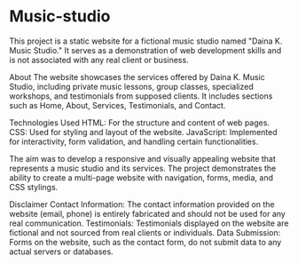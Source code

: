 # Music-studio
This project is a static website for a fictional music studio named "Daina K. Music Studio." It serves as a demonstration of web development skills and is not associated with any real client or business.

About
The website showcases the services offered by Daina K. Music Studio, including private music lessons, group classes, specialized workshops, and testimonials from supposed clients. It includes sections such as Home, About, Services, Testimonials, and Contact.

Technologies Used
HTML: For the structure and content of web pages.
CSS: Used for styling and layout of the website.
JavaScript: Implemented for interactivity, form validation, and handling certain functionalities.

The aim was to develop a responsive and visually appealing website that represents a music studio and its services. The project demonstrates the ability to create a multi-page website with navigation, forms, media, and CSS stylings.

Disclaimer
Contact Information: The contact information provided on the website (email, phone) is entirely fabricated and should not be used for any real communication.
Testimonials: Testimonials displayed on the website are fictional and not sourced from real clients or individuals.
Data Submission: Forms on the website, such as the contact form, do not submit data to any actual servers or databases.